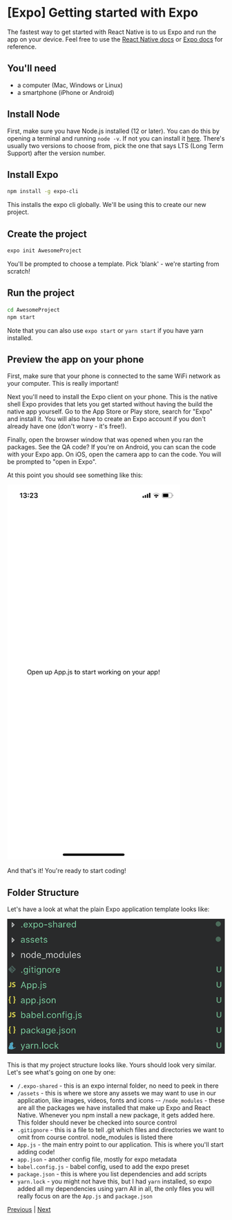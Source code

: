 # [Expo] Getting started with Expo

The fastest way to get started with React Native is to us Expo and run the app on your device. Feel free to use the [React Native docs](https://reactnative.dev/docs/getting-started) or [Expo docs](https://docs.expo.io/) for reference.

## You'll need

- a computer (Mac, Windows or Linux)
- a smartphone (iPhone or Android)

## Install Node

First, make sure you have Node.js installed (12 or later). You can do this by opening a terminal and running `node -v`. If not you can install it [here](https://nodejs.org/en/). There's usually two versions to choose from, pick the one that says LTS (Long Term Support) after the version number.

## Install Expo

```bash
npm install -g expo-cli
```

This installs the expo cli globally. We'll be using this to create our new project.

## Create the project

```bash
expo init AwesomeProject
```

You'll be prompted to choose a template. Pick 'blank' - we're starting from scratch!

## Run the project

```bash
cd AwesomeProject
npm start
```

Note that you can also use `expo start` or `yarn start` if you have yarn installed.

## Preview the app on your phone

First, make sure that your phone is connected to the same WiFi network as your computer. This is really important!

Next you'll need to install the Expo client on your phone. This is the native shell Expo provides that lets you get started without having the build the native app yourself. Go to the App Store or Play store, search for "Expo" and install it. You will also have to create an Expo account if you don't already have one (don't worry - it's free!).

Finally, open the browser window that was opened when you ran the packages. See the QA code? If you're on Android, you can scan the code with your Expo app. On iOS, open the camera app to can the code. You will be prompted to "open in Expo".

At this point you should see something like this:

![Init](../images/expo-init.png)

And that's it! You're ready to start coding!

## Folder Structure

Let's have a look at what the plain Expo application template looks like:

![Folder Structure](../images/expo-folder-structure.png)

This is that my project structure looks like. Yours should look very similar. Let's see what's going on one by one:

- `/.expo-shared` - this is an expo internal folder, no need to peek in there
- `/assets` - this is where we store any assets we may want to use in our application, like images, videos, fonts and icons
-- `/node_modules` - these are all the packages we have installed that make up Expo and React Native. Whenever you npm install a new package, it gets added here. This folder should never be checked into source control
- `.gitignore` - this is a file to tell .git which files and directories we want to omit from course control. node_modules is listed there
- `App.js` - the main entry point to our application. This is where you'll start adding code!
- `app.json` - another config file, mostly for expo metadata
- `babel.config.js` - babel config, used to add the expo preset
- `package.json` - this is where you list dependencies and add scripts
- `yarn.lock` - you might not have this, but I had `yarn` installed, so expo added all my dependencies using yarn
All in all, the only files you will really focus on are the `App.js` and `package.json`

[Previous](03.expo-vs-rn.md) | [Next](05.getting-started-with-plain-rn.md)
